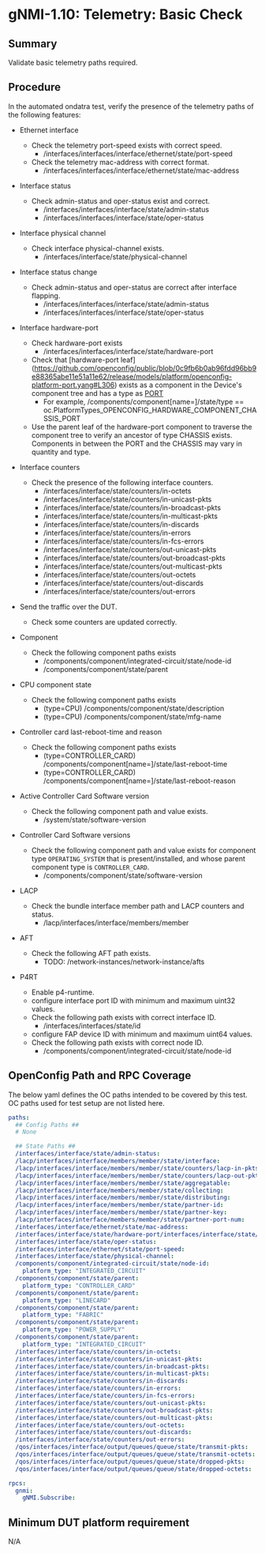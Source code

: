 # gNMI-1.10: Telemetry: Basic Check

## Summary

Validate basic telemetry paths required.

## Procedure

In the automated ondatra test, verify the presence of the telemetry paths of the
following features:

*   Ethernet interface

    *   Check the telemetry port-speed exists with correct speed.
        *   /interfaces/interfaces/interface/ethernet/state/port-speed 
    *   Check the telemetry mac-address with correct format.
        *   /interfaces/interfaces/interface/ethernet/state/mac-address
    

*   Interface status

    *   Check admin-status and oper-status exist and correct.
        *   /interfaces/interfaces/interface/state/admin-status
        *   /interfaces/interfaces/interface/state/oper-status

*   Interface physical channel

    *   Check interface physical-channel exists.
        *   /interfaces/interface/state/physical-channel

*   Interface status change

    *   Check admin-status and oper-status are correct after interface flapping.
        *   /interfaces/interfaces/interface/state/admin-status
        *   /interfaces/interfaces/interface/state/oper-status

*   Interface hardware-port

    *   Check hardware-port exists
        *   /interfaces/interfaces/interface/state/hardware-port
    *   Check that [hardware-port leaf]  (https://github.com/openconfig/public/blob/0c9fb6b0ab96fdd96bb9e88365abe11e51a11e62/release/models/platform/openconfig-platform-port.yang#L306) exists as a component in the Device's component tree and has a type as [PORT](https://github.com/openconfig/public/blob/76f77b566449af43f941f6dd3b0e42fddaadacc6/release/models/platform/openconfig-platform-types.yang#L315-L320)
        * For example,  /components/component[name=<hardware-port-leaf-val>]/state/type == oc.PlatformTypes_OPENCONFIG_HARDWARE_COMPONENT_CHASSIS_PORT
    *   Use the parent leaf of the hardware-port component to traverse the component tree to verify an ancestor of type CHASSIS exists.   Components in between the PORT and the CHASSIS  may vary in quantity and type.

*   Interface counters

    *   Check the presence of the following interface counters.
        *   /interfaces/interface/state/counters/in-octets
        *   /interfaces/interface/state/counters/in-unicast-pkts
        *   /interfaces/interface/state/counters/in-broadcast-pkts
        *   /interfaces/interface/state/counters/in-multicast-pkts
        *   /interfaces/interface/state/counters/in-discards
        *   /interfaces/interface/state/counters/in-errors
        *   /interfaces/interface/state/counters/in-fcs-errors
        *   /interfaces/interface/state/counters/out-unicast-pkts
        *   /interfaces/interface/state/counters/out-broadcast-pkts
        *   /interfaces/interface/state/counters/out-multicast-pkts
        *   /interfaces/interface/state/counters/out-octets
        *   /interfaces/interface/state/counters/out-discards
        *   /interfaces/interface/state/counters/out-errors

*   Send the traffic over the DUT.

    *   Check some counters are updated correctly.

*   Component

    *   Check the following component paths exists
        *   /components/component/integrated-circuit/state/node-id
        *   /components/component/state/parent

*   CPU component state

    *   Check the following component paths exists
        *   (type=CPU) /components/component/state/description
        *   (type=CPU) /components/component/state/mfg-name

*   Controller card last-reboot-time and reason

    *   Check the following component paths exists
        *   (type=CONTROLLER_CARD)
            /components/component[name=<supervisor>]/state/last-reboot-time
        *   (type=CONTROLLER_CARD)
            /components/component[name=<supervisor>]/state/last-reboot-reason

*   Active Controller Card Software version

    *   Check the following component path and value exists.
        *   /system/state/software-version

*   Controller Card Software versions

    *   Check the following component path and value exists for component type
        `OPERATING_SYSTEM` that is present/installed, and whose parent component type is `CONTROLLER_CARD`.
        *   /components/component/state/software-version

*   LACP

    *   Check the bundle interface member path and LACP counters and status.
        *   /lacp/interfaces/interface/members/member

*   AFT

    *   Check the following AFT path exists.
        *   TODO: /network-instances/network-instance/afts

*   P4RT

    *   Enable p4-runtime.
    *   configure interface port ID with minimum and maximum uint32 values.
    *   Check the following path exists with correct interface ID.
        *   /interfaces/interfaces/state/id
    *   configure FAP device ID with minimum and maximum uint64 values.
    *   Check the following path exists with correct node ID.
        *   /components/component/integrated-circuit/state/node-id

## OpenConfig Path and RPC Coverage

The below yaml defines the OC paths intended to be covered by this test.  OC paths used for test setup are not listed here.

```yaml
paths:
  ## Config Paths ##
  # None

  ## State Paths ##
  /interfaces/interface/state/admin-status:
  /lacp/interfaces/interface/members/member/state/interface:
  /lacp/interfaces/interface/members/member/state/counters/lacp-in-pkts:
  /lacp/interfaces/interface/members/member/state/counters/lacp-out-pkts:
  /lacp/interfaces/interface/members/member/state/aggregatable:
  /lacp/interfaces/interface/members/member/state/collecting:
  /lacp/interfaces/interface/members/member/state/distributing:
  /lacp/interfaces/interface/members/member/state/partner-id:
  /lacp/interfaces/interface/members/member/state/partner-key:
  /lacp/interfaces/interface/members/member/state/partner-port-num:
  /interfaces/interface/ethernet/state/mac-address:
  /interfaces/interface/state/hardware-port/interfaces/interface/state/id:
  /interfaces/interface/state/oper-status:
  /interfaces/interface/ethernet/state/port-speed:
  /interfaces/interface/state/physical-channel:
  /components/component/integrated-circuit/state/node-id:
    platform_type: "INTEGRATED_CIRCUIT"
  /components/component/state/parent:
    platform_type: "CONTROLLER_CARD"
  /components/component/state/parent:
    platform_type: "LINECARD"
  /components/component/state/parent:
    platform_type: "FABRIC"
  /components/component/state/parent:
    platform_type: "POWER_SUPPLY"
  /components/component/state/parent:
    platform_type: "INTEGRATED_CIRCUIT"
  /interfaces/interface/state/counters/in-octets:
  /interfaces/interface/state/counters/in-unicast-pkts:
  /interfaces/interface/state/counters/in-broadcast-pkts:
  /interfaces/interface/state/counters/in-multicast-pkts:
  /interfaces/interface/state/counters/in-discards:
  /interfaces/interface/state/counters/in-errors:
  /interfaces/interface/state/counters/in-fcs-errors:
  /interfaces/interface/state/counters/out-unicast-pkts:
  /interfaces/interface/state/counters/out-broadcast-pkts:
  /interfaces/interface/state/counters/out-multicast-pkts:
  /interfaces/interface/state/counters/out-octets:
  /interfaces/interface/state/counters/out-discards:
  /interfaces/interface/state/counters/out-errors:
  /qos/interfaces/interface/output/queues/queue/state/transmit-pkts:
  /qos/interfaces/interface/output/queues/queue/state/transmit-octets:
  /qos/interfaces/interface/output/queues/queue/state/dropped-pkts:
  /qos/interfaces/interface/output/queues/queue/state/dropped-octets:

rpcs:
  gnmi:
    gNMI.Subscribe:
```


## Minimum DUT platform requirement

N/A
